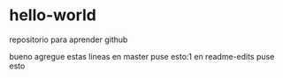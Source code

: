 # hello-world
repositorio para aprender github

bueno
agregue estas lineas
en master puse esto:1
en readme-edits puse esto
